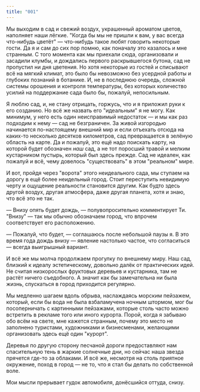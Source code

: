 ```yaml
---
title: "001"
---
```


Мы выходим в сад и свежий воздух, украшенный ароматом цветов, наполняет наши
лёгкие. "Когда бы мы не пришли к вам, у вас всегда что-нибудь цветёт" —
что-нибудь такое любят говорить некоторые гости. Да я и сам до сих пор помню,
как поначалу это казалось и мне странным. С того момента как мы приехали сюда,
организовали и засадили клумбы, и дождались первого раскрывшегося бутона, сад не
пропустил ни дня цветения. Но хотя некоторые из гостей и списывают всё на мягкий
климат, это было бы невозможно без усердной работы и глубоких познаний в
ботанике. И, не в последнюю очередь, сложной системы орошения и контроля
температуры, без которых количество усилий на поддержание сада было бы, пожалуй,
непосильным.

Я люблю сад, и, не стану отрицать, горжусь, что и я приложил руки к его
созданию. Но всё же назвать его "идеальным" я не могу. Как минимум, у него есть
один неисправимый недостаток — и мы как раз подходим к нему — сад не
безграничен. За живой изгородью начинается по-настоящему внешний мир и если
отъехать отсюда на каких-то несколько десятков километров, сад превращается в
зелёную область на карте. Да и пожалуй, это ещё надо поискать карту, на которой
будет обозначен *наш* сад, а не тот поросший травой и мелким кустарником
пустырь, который был здесь прежде. Сад не идеален, как пожалуй и всё, чему
довелось "существовать" в этом "реальном" мире.

И вот, пройдя через "ворота" этого неидеального сада, мы ступаем на дорогу в ещё
более неидельный город. Стоит переступить невидимую черту и ощущение реальности
становится другим. Как будто здесь другой воздух, другая атмосфера, даже другая
планета, хотя и знаю, что всё это не так.

— Внизу опять будет дождь, — полувопросительно комментирует Ти. "Внизу" — так мы
обычно обозначаем город, что впрочем соответствует его расположению.

— Пожалуй, что будет, — соглашаюсь после небольшой паузы я. В это время года
дождь внизу — явление настолько частое, что согласиться — всегда выигрышный
вариант.

И всё же мы молча продолжаем прогулку по внешнему миру. Наш сад, близкий к
идеалу эстетическому, довольно далёк от практических идей. Не считая низкорослых
фруктовых деревьев и кустарника, там не растёт ничего съедобного. А значит как
бы замечательна ни была жизнь, спускаться в город приходится регулярно.

Мы медленно шагаем вдоль обрыва, наслаждаясь морским пейзажем, который, если бы
вода не была взбаламучена ночным штормом, мог бы посоперничать с картинными
пейзажами, которые столь часто можно встретить в рекламе того или иного
курорта. Порой, когда я забываю обо всём на свете, мне кажется странным, почему
это место не заполнено туристами, художниками и бизнесменами, желающими
организовать здесь ещё один "курорт".

Деревья по другую сторону песчаной дороги предоставляют нам спасительную тень в
жаркие солнечные дни, но сейчас наша звезда прячется где-то за облаками. И всё
же, несмотря на столь приятное окружение, поход в город — не то, что я стал бы
делать по собственной воле.

Мои мысли прерывает гудок автомобиля, донёсшийся оттуда, снизу.
